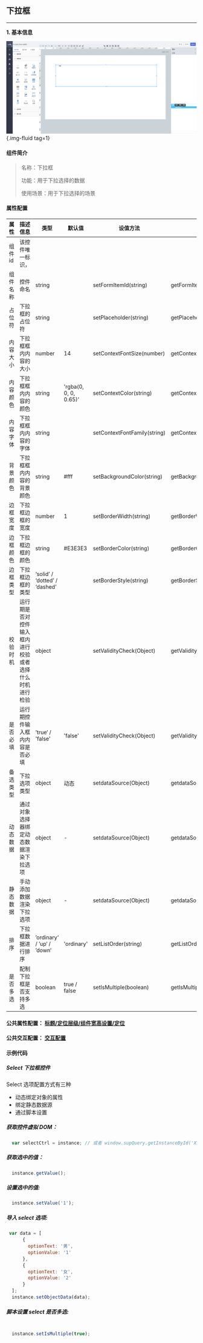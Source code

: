 <h2>下拉框</h2>

---

**1\. 基本信息**

![下拉框](../../assets/img/SelectCtrl.png "下拉框"){.img-fluid tag=1}

#### **组件简介**

> 名称：下拉框
>
> 功能：用于下拉选择的数据
>
> 使用场景：用于下拉选择的场景

#### **属性配置**

| 属性     | 描述信息                                                 | 类型                          | 默认值                   | 设值方法                       | 取值方法                             |
| -------- | -------------------------------------------------------- | ----------------------------- | ------------------------ | ------------------------------ | ------------------------------------ |
| 组件id   | 该控件唯一标识，                                         |                               |                          |                                |                                      |
| 组件名称 | 控件命名                                                 | string                        |                          | setFormItemId\(string\)        | getFormItemId\(\)                    |
| 占位符   | 下拉框的占位符                                           | string                        |                          | setPlaceholder\(string\)       | getPlaceholder\(\)                   |
| 内容大小 | 下拉框框内内容的大小                                     | number                        | 14                       | setContextFontSize\(number\)   | getContextFontSize\(\)               |
| 内容颜色 | 下拉框框内内容的颜色                                     | string                        | 'rgba\(0, 0, 0, 0\.65\)' | setContextColor\(string\)      | getContextColor\(\)                  |
| 内容字体 | 下拉框框内内容的字体                                     | string                        |                          | setContextFontFamily\(string\) | getContextFontFamily\(\)             |
| 背景颜色 | 下拉框框内内容的背景颜色                                 | string                        | \#fff                    | setBackgroundColor\(string\)   | getBackgroundColor\(\)               |
| 边框宽度 | 下拉框边框的宽度                                         | number                        | 1                        | setBorderWidth\(string\)       | getBorderWidth\(\)                   |
| 边框颜色 | 下拉框边框的颜色                                         | string                        | \#E3E3E3                 | setBorderColor\(string\)       | getBorderColor\(\)                   |
| 边框类型 | 下拉框边框的类型                                         | ‘solid’ / ‘dotted’ / ‘dashed’ |                          | setBorderStyle\(string\)       | getBorderStyle\(\)                   |
| 校验时机 | 运行期是否对控件输入框内进行校验或者选择什么时机进行检验 | object                        |                          | setValidityCheck\(Object\)     | getValidityCheck\(\)                 |
| 是否必填 | 运行期控件输入框内内容是否必填                           | ’true‘ / 'false'              | 'false'                  | setValidityCheck\(Object\)     | getValidityCheck\(\)\.isRequired     |
| 备选类型 | 下拉选项类型                                             | object                        | 动态                     | setdataSource\(Object\)        | getdataSource\(\)\.type              |
| 动态数据 | 通过对象选择器绑定动态数据渲染下拉选项                   | object                        | \-                       | setdataSource\(Object\)        | getdataSource\(\)\.dynamicDataSource |
| 静态数据 | 手动添加数据渲染下拉选项                                 | object                        | \-                       | setdataSource\(Object\)        | getdataSource\(\)\.staticDataSource  |
| 排序     | 下拉框数据进行排序                                       | ’ordinary‘ / ’up‘ / ’down‘    | 'ordinary'               | setListOrder\(string\)         | getListOrder\(\)                     |
| 是否多选 | 配制下拉框是否支持多选                                   | boolean                       | true / false             | setIsMultiple\(boolean\)       | getIsMultiple\(\)                    |


#### **公共属性配置**： [标题/定位层级/组件宽高设置/定位](../../../CommonIntro/freeDesignerFormCommon.md)

#### **公共交互配置**： [交互配置](../../../CommonIntro/action.md)

#### **示例代码**

##### Select 下拉框控件

Select 选项配置方式有三种

- 动态绑定对象的属性
- 绑定静态数据源
- 通过脚本设置

##### 获取控件虚拟 DOM：

```javascript
  var selectCtrl = instance; // 或者 window.supQuery.getInstanceById('XXX');

```

##### 获取选中的值：

```javascript
  instance.getValue();

```

##### 设置选中的值:

```javascript
  instance.setValue('1');

```

##### 导入 select 选项:

```javascript
 var data = [
      {
        optionText: '男', 
        optionValue: '1'
      },
      {
        optionText: '女',
        optionValue: '2'
      }
  ];
  instance.setObjectData(data);

```

##### 脚本设置 select 是否多选:

```javascript

  instance.setIsMultiple(true);

```